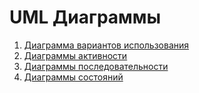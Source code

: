 # UML Диаграммы
1. [Диаграмма вариантов использования](https://github.com/Virtouoz/Auxilium-Medicus/edit/master/Documents/Diagrams/UseCase.md)
2. [Диаграммы активности](https://github.com/Virtouoz/Auxilium-Medicus/blob/master/Documents/Diagrams/Activity.md)
3. [Диаграммы последовательности](https://github.com/Virtouoz/Auxilium-Medicus/edit/master/Documents/Diagrams/Sequence.md)
4. [Диаграммы состояний](https://github.com/Virtouoz/Auxilium-Medicus/edit/master/Documents/Diagrams/State.md)
